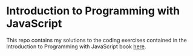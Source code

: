 # Introduction to Programming with JavaScript  
This repo contains my solutions to the coding exercises contained in the Introduction to Programming with JavaScript book [here](https://launchschool.com/books/javascript).
